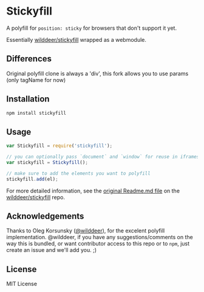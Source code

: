 # Stickyfill

A polyfill for `position: sticky` for browsers that don't support it yet.

Essentially [wilddeer/stickyfill](https://github.com/wilddeer/stickyfill) wrapped as a webmodule.

## Differences

Original polyfill clone is always a 'div', this fork allows you to use params (only tagName for now)

## Installation

```bash
npm install stickyfill
```

## Usage

```javascript
var Stickyfill = require('stickyfill');

// you can optionally pass `document` and `window` for reuse in iframes
var stickyfill = Stickyfill();

// make sure to add the elements you want to polyfill
stickyfill.add(el);
```

For more detailed information, see the [original Readme.md file](https://github.com/wilddeer/stickyfill/blob/master/README.md) on the [wilddeer/stickyfill](https://github.com/wilddeer/stickyfill) repo.

## Acknowledgements

Thanks to Oleg Korsunsky ([@wilddeer](https://github.com/wilddeer)), for the excelent polyfill implementation. @wilddeer, if you have any suggestions/comments on the way this is bundled, or want contributor access to this repo or to `npm`, just create an issue and we'll add you. ;)

## License

MIT License

